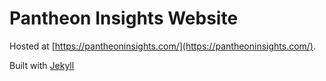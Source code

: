 # Pantheon Insights Website

Hosted at [https://pantheoninsights.com/](https://pantheoninsights.com/).

Built with [Jekyll](https://jekyllrb.com/)

